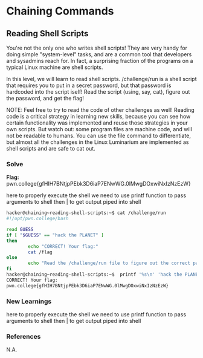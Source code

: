 # Chaining Commands

## Reading Shell Scripts

You're not the only one who writes shell scripts! They are very handy for doing simple "system-level" tasks, and are a common tool that developers and sysadmins reach for. In fact, a surprising fraction of the programs on a typical Linux machine are shell scripts.

In this level, we will learn to read shell scripts. /challenge/run is a shell script that requires you to put in a secret password, but that password is hardcoded into the script iself! Read the script (using, say, cat), figure out the password, and get the flag!

NOTE: Feel free to try to read the code of other challenges as well! Reading code is a critical strategy in learning new skills, because you can see how certain functionality was implemented and reuse those strategies in your own scripts. But watch out: some program files are machine code, and will not be readable to humans. You can use the file command to differentiate, but almost all the challenges in the Linux Luminarium are implemented as shell scripts and are safe to cat out.

### Solve
**Flag:**  pwn.college{gfHIH7BNtjpPEbk3D6iaP7ENwWG.0lMwgDOxwiNxIzNzEzW}

here to properly execute the shell we need to use printf function to pass arguments to shell then | to get output piped into shell

```bash
hacker@chaining~reading-shell-scripts:~$ cat /challenge/run
#!/opt/pwn.college/bash

read GUESS
if [ "$GUESS" == "hack the PLANET" ]
then
        echo "CORRECT! Your flag:"
        cat /flag
else
        echo "Read the /challenge/run file to figure out the correct password!"
fi
hacker@chaining~reading-shell-scripts:~$  printf '%s\n' 'hack the PLANET' | /challenge/run
CORRECT! Your flag:
pwn.college{gfHIH7BNtjpPEbk3D6iaP7ENwWG.0lMwgDOxwiNxIzNzEzW}
```

### New Learnings
here to properly execute the shell we need to use printf function to pass arguments to shell then | to get output piped into shell

### References 
N.A.
